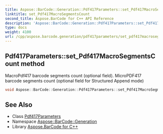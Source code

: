```yaml
---
title: Aspose::BarCode::Generation::Pdf417Parameters::set_Pdf417MacroSegmentsCount method
linktitle: set_Pdf417MacroSegmentsCount
second_title: Aspose.BarCode for C++ API Reference
description: 'Aspose::BarCode::Generation::Pdf417Parameters::set_Pdf417MacroSegmentsCount method. MacroPdf417 barcode segments count (optional field). MicroPDF417 barcode segments count (optional field for Structured Append mode) in C++.'
type: docs
weight: 4100
url: /cpp/aspose.barcode.generation/pdf417parameters/set_pdf417macrosegmentscount/
---
```

## Pdf417Parameters::set_Pdf417MacroSegmentsCount method


MacroPdf417 barcode segments count (optional field). MicroPDF417 barcode segments count (optional field for Structured Append mode)

```cpp
void Aspose::BarCode::Generation::Pdf417Parameters::set_Pdf417MacroSegmentsCount(int32_t value)
```

## See Also

* Class [Pdf417Parameters](../)
* Namespace [Aspose::BarCode::Generation](../../)
* Library [Aspose.BarCode for C++](../../../)
